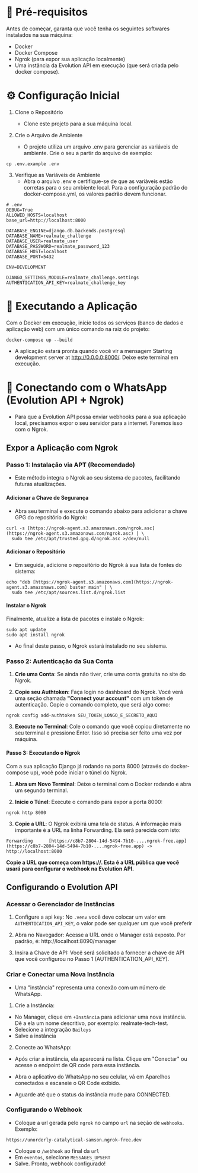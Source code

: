 # 📌 Pré-requisitos
Antes de começar, garanta que você tenha os seguintes softwares instalados na sua máquina:

- Docker
- Docker Compose
- Ngrok (para expor sua aplicação localmente)
- Uma instância da Evolution API em execução (que será criada pelo docker compose).

# ⚙️ Configuração Inicial
1. Clone o Repositório
    - Clone este projeto para a sua máquina local.

2. Crie o Arquivo de Ambiente
    - O projeto utiliza um arquivo .env para gerenciar as variáveis de ambiente. Crie o seu a partir do arquivo de exemplo:
``` text
cp .env.example .env
``` 

3. Verifique as Variáveis de Ambiente
    - Abra o arquivo .env e certifique-se de que as variáveis estão corretas para o seu ambiente local. Para a configuração padrão do docker-compose.yml, os valores padrão devem funcionar.
``` text
# .env
DEBUG=True
ALLOWED_HOSTS=localhost
base_url=http://localhost:8000

DATABASE_ENGINE=django.db.backends.postgresql
DATABASE_NAME=realmate_challenge
DATABASE_USER=realmate_user  
DATABASE_PASSWORD=realmate_password_123
DATABASE_HOST=localhost
DATABASE_PORT=5432

ENV=DEVELOPMENT

DJANGO_SETTINGS_MODULE=realmate_challenge.settings
AUTHENTICATION_API_KEY=realmate_challenge_key

```

# 🚀 Executando a Aplicação
Com o Docker em execução, inicie todos os serviços (banco de dados e aplicação web) com um único comando na raiz do projeto:
``` text
docker-compose up --build
```

- A aplicação estará pronta quando você vir a mensagem Starting development server at http://0.0.0.0:8000/. Deixe este terminal em execução.

# 🔗 Conectando com o WhatsApp (Evolution API + Ngrok)
- Para que a Evolution API possa enviar webhooks para a sua aplicação local, precisamos expor o seu servidor para a internet. Faremos isso com o Ngrok.

## Expor a Aplicação com Ngrok

### Passo 1: Instalação via APT (Recomendado)
- Este método integra o Ngrok ao seu sistema de pacotes, facilitando futuras atualizações.

#### Adicionar a Chave de Segurança
- Abra seu terminal e execute o comando abaixo para adicionar a chave GPG do repositório do Ngrok:

```text
curl -s [https://ngrok-agent.s3.amazonaws.com/ngrok.asc](https://ngrok-agent.s3.amazonaws.com/ngrok.asc) | \
  sudo tee /etc/apt/trusted.gpg.d/ngrok.asc >/dev/null
``` 

#### Adicionar o Repositório
- Em seguida, adicione o repositório do Ngrok à sua lista de fontes do sistema:
```text
echo "deb [https://ngrok-agent.s3.amazonaws.com](https://ngrok-agent.s3.amazonaws.com) buster main" | \
  sudo tee /etc/apt/sources.list.d/ngrok.list
```

#### Instalar o Ngrok
Finalmente, atualize a lista de pacotes e instale o Ngrok:

```text
sudo apt update
sudo apt install ngrok
```

- Ao final deste passo, o Ngrok estará instalado no seu sistema.

### Passo 2: Autenticação da Sua Conta

1. **Crie uma Conta**: Se ainda não tiver, crie uma conta gratuita no site do Ngrok.

2. **Copie seu Authtoken**: Faça login no dashboard do Ngrok. Você verá uma seção chamada **"Connect your account"** com um token de autenticação. Copie o comando completo, que será algo como:

```text
ngrok config add-authtoken SEU_TOKEN_LONGO_E_SECRETO_AQUI
```
3. **Execute no Terminal**: Cole o comando que você copiou diretamente no seu terminal e pressione Enter. Isso só precisa ser feito uma vez por máquina.

#### Passo 3: Executando o Ngrok
Com a sua aplicação Django já rodando na porta 8000 (através do docker-compose up), você pode iniciar o túnel do Ngrok.

1. **Abra um Novo Terminal**: Deixe o terminal com o Docker rodando e abra um segundo terminal.

2. **Inicie o Túnel**: Execute o comando para expor a porta 8000:

```text
ngrok http 8000
```

3. **Copie a URL**: O Ngrok exibirá uma tela de status. A informação mais importante é a URL na linha Forwarding. Ela será parecida com isto:
```text
Forwarding      [https://c8b7-2804-14d-5494-7b10-....ngrok-free.app](https://c8b7-2804-14d-5494-7b10-....ngrok-free.app) -> http://localhost:8000
``` 
**Copie a URL que começa com https://. Esta é a URL pública que você usará para configurar o webhook na Evolution API.**

## Configurando o Evolution API

### Acessar o Gerenciador de Instâncias

1. Configure a api key:
No `.venv` você deve colocar um valor em `AUTHENTICATION_API_KEY`, o valor pode ser qualquer um que você preferir

2. Abra no Navegador:
Acesse a URL onde o Manager está exposto. Por padrão, é:
http://localhost:8090/manager

3. Insira a Chave de API:
Você será solicitado a fornecer a chave de API que você configurou no Passo 1 (AUTHENTICATION_API_KEY).

### Criar e Conectar uma Nova Instância
- Uma "instância" representa uma conexão com um número de WhatsApp.

1. Crie a Instância:
- No Manager, clique em `+Instância` para adicionar uma nova instância. Dê a ela um nome descritivo, por exemplo: realmate-tech-test.
- Selecione a integração `Baileys`
- Salve a instância

2. Conecte ao WhatsApp:
- Após criar a instância, ela aparecerá na lista. Clique em "Conectar" ou acesse o endpoint de QR code para essa instância.

- Abra o aplicativo do WhatsApp no seu celular, vá em Aparelhos conectados e escaneie o QR Code exibido.

- Aguarde até que o status da instância mude para CONNECTED.

### Configurando o Webhook

- Coloque a url gerada pelo `ngrok` no campo `url` na seção de `webhooks`. Exemplo:
```text
https://unorderly-catalytical-samson.ngrok-free.dev
```
- Coloque o `/webhook` ao final da `url`
- Em `eventos`, selecione `MESSAGES_UPSERT`
- Salve. Pronto, webhook configurado!